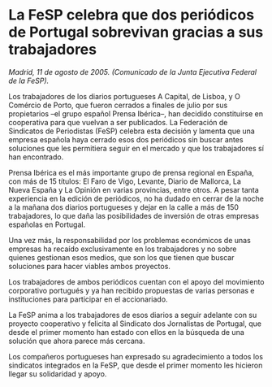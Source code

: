 # La FeSP celebra que dos periódicos de Portugal sobrevivan gracias a sus trabajadores

*Madrid, 11 de agosto de 2005. (Comunicado de la Junta Ejecutiva Federal de la FeSP).*

Los trabajadores de los diarios portugueses A Capital, de Lisboa, y O Comércio de Porto, que fueron cerrados a finales de julio por sus propietarios –el grupo español Prensa Ibérica–, han decidido constituirse en cooperativa para que vuelvan a ser publicados. La Federación de Sindicatos de Periodistas (FeSP) celebra esta decisión y lamenta que una empresa española haya cerrado esos dos periódicos sin buscar antes soluciones que les permitiera seguir en el mercado y que los trabajadores sí han encontrado.

Prensa Ibérica es el más importante grupo de prensa regional en España, con más de 15 títulos: El Faro de Vigo, Levante, Diario de Mallorca, La Nueva España y La Opinión en varias provincias, entre otros. A pesar tanta experiencia en la edición de periódicos, no ha dudado en cerrar de la noche a la mañana dos diarios portugueses y dejar en la calle a más de 150 trabajadores, lo que daña las posibilidades de inversión de otras empresas españolas en Portugal.

Una vez más, la responsabilidad por los problemas económicos de unas empresas ha recaído exclusivamente en los trabajadores y no sobre quienes gestionan esos medios, que son los que tienen que buscar soluciones para hacer viables ambos proyectos.

Los trabajadores de ambos periódicos cuentan con el apoyo del movimiento corporativo portugués y ya han recibido propuestas de varias personas e instituciones para participar en el accionariado.

La FeSP anima a los trabajadores de esos diarios a seguir adelante con su proyecto cooperativo y felicita al Sindicato dos Jornalistas de Portugal, que desde el primer momento han estado con ellos en la búsqueda de una solución que ahora parece más cercana.

Los compañeros portugueses han expresado su agradecimiento a todos los sindicatos integrados en la FeSP, que desde el primer momento les hicieron llegar su solidaridad y apoyo.
